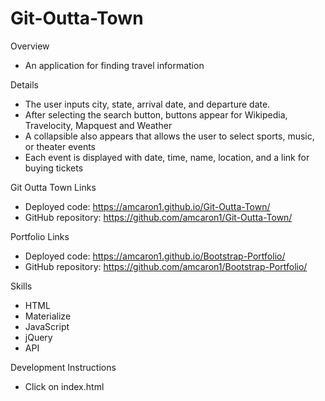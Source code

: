 # Git-Outta-Town

Overview
- An application for finding travel information

Details
- The user inputs city, state, arrival date, and departure date.
- After selecting the search button, buttons appear for Wikipedia, Travelocity, Mapquest and Weather
- A collapsible also appears that allows the user to select sports, music, or theater events
- Each event is displayed with date, time, name, location, and a link for buying tickets

Git Outta Town Links
- Deployed code: https://amcaron1.github.io/Git-Outta-Town/
- GitHub repository:  https://github.com/amcaron1/Git-Outta-Town/

Portfolio Links
- Deployed code: https://amcaron1.github.io/Bootstrap-Portfolio/
- GitHub repository: https://github.com/amcaron1/Bootstrap-Portfolio/

Skills
- HTML
- Materialize
- JavaScript
- jQuery
- API
    
Development Instructions
- Click on index.html
